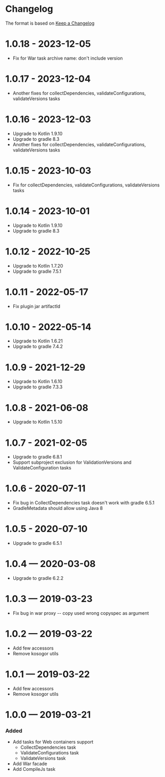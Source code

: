 # Changelog
The format is based on [Keep a Changelog](https://keepachangelog.com/en/1.0.0/)

# 1.0.18 - 2023-12-05
* Fix for War task archive name: don't include version

# 1.0.17 - 2023-12-04
* Another fixes for collectDependencies, validateConfigurations, validateVersions tasks

# 1.0.16 - 2023-12-03
* Upgrade to Kotlin 1.9.10
* Upgrade to gradle 8.3
* Another fixes for collectDependencies, validateConfigurations, validateVersions tasks

# 1.0.15 - 2023-10-03
* Fix for collectDependencies, validateConfigurations, validateVersions tasks 

# 1.0.14 - 2023-10-01
* Upgrade to Kotlin 1.9.10
* Upgrade to gradle 8.3

# 1.0.12 - 2022-10-25
* Upgrade to Kotlin 1.7.20
* Upgrade to gradle 7.5.1

# 1.0.11 - 2022-05-17
* Fix plugin jar artifactId

# 1.0.10 - 2022-05-14
* Upgrade to Kotlin 1.6.21
* Upgrade to gradle 7.4.2

# 1.0.9 - 2021-12-29
* Upgrade to Kotlin 1.6.10
* Upgrade to gradle 7.3.3

# 1.0.8 - 2021-06-08
* Upgrade to Kotlin 1.5.10

# 1.0.7 - 2021-02-05
* Upgrade to gradle 6.8.1
* Support subproject exclusion for ValidationVersions and ValidateConfiguration tasks

# 1.0.6 - 2020-07-11
* Fix bug in CollectDependencies task doesn't work with gradle 6.5.1
* GradleMetadata should allow using Java 8 

# 1.0.5 - 2020-07-10
* Upgrade to gradle 6.5.1

# 1.0.4 — 2020-03-08
* Upgrade to gradle 6.2.2

# 1.0.3 — 2019-03-23
* Fix bug in war proxy -- copy used wrong copyspec as argument

# 1.0.2 — 2019-03-22
* Add few accessors
* Remove kosogor utils

# 1.0.1 — 2019-03-22
* Add few accessors
* Remove kosogor utils

# 1.0.0 — 2019-03-21
### Added
* Add tasks for Web containers support
    * CollectDependencies task
    * ValidateConfigurations task
    * ValidateVersions task
* Add War facade
* Add CompileJs task
